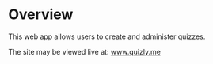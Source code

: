 # Overview

This web app allows users to create and administer quizzes.

The site may be viewed live at: www.quizly.me